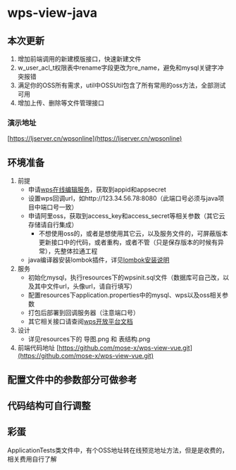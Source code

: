 # wps-view-java
## 本次更新
1. 增加前端调用的新建模版接口，快速新建文件
2. w_user_acl_t权限表中rename字段更改为re_name，避免和mysql关键字冲突报错
3. 满足你的OSS所有需求，util中OSSUtil包含了所有常用的oss方法，全部测试可用
4. 增加上传、删除等文件管理接口

### 演示地址
[https://ljserver.cn/wpsonline](https://ljserver.cn/wpsonline)

## 环境准备
1. 前提
    - 申请[wps在线编辑服务](https://open.wps.cn/weboffice/)，获取到appid和appsecret
    - 设置wps回调url，如http://123.34.56.78:8080（此端口号必须与java项目中端口号一致）
    - 申请阿里oss，获取到access_key和access_secret等相关参数（其它云存储请自行集成）
        - 不想使用oss的，或者是想使用其它云，以及服务文件的，可屏蔽版本更新接口中的代码，或者重构，或者不管（只是保存版本的时候有异常），先整体拉通工程
    - java编译器安装lombok插件，详见[lombok安装说明](https://blog.csdn.net/qq_23501739/article/details/91559450)
2. 服务
    - 初始化mysql，执行resources下的wpsinit.sql文件（数据库可自己改，以及其中文件url，头像url，请自行填写）
    - 配置resources下application.properties中的mysql、wps以及oss相关参数
    - 打包后部署到回调服务器（注意端口号）
    - 其它相关接口请查阅[wps开放平台文档](http://open-doc.wps.cn/)
3. 设计
    - 详见resources下的 导图.png 和 表结构.png
4. 前端代码地址
[https://github.com/mose-x/wps-view-vue.git](https://github.com/mose-x/wps-view-vue.git)

## 配置文件中的参数部分可做参考
## 代码结构可自行调整

## 彩蛋
ApplicationTests类文件中，有个OSS地址转在线预览地址方法，但是是收费的，相关费用自行了解
